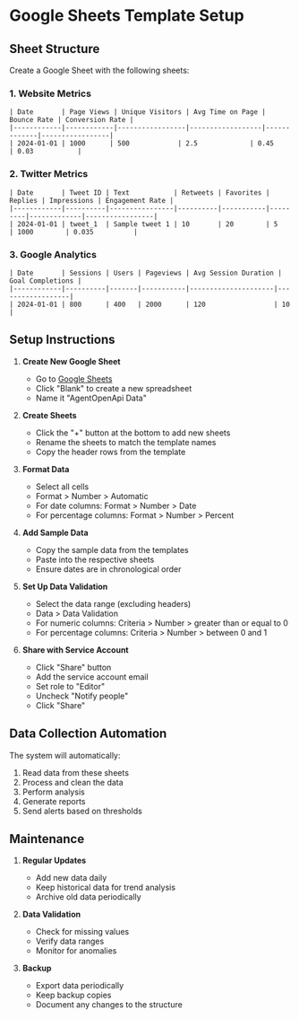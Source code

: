 # Google Sheets Template Setup

## Sheet Structure

Create a Google Sheet with the following sheets:

### 1. Website Metrics
```
| Date       | Page Views | Unique Visitors | Avg Time on Page | Bounce Rate | Conversion Rate |
|------------|------------|-----------------|------------------|-------------|-----------------|
| 2024-01-01 | 1000      | 500            | 2.5             | 0.45        | 0.03           |
```

### 2. Twitter Metrics
```
| Date       | Tweet ID | Text           | Retweets | Favorites | Replies | Impressions | Engagement Rate |
|------------|----------|----------------|----------|-----------|---------|-------------|-----------------|
| 2024-01-01 | tweet_1  | Sample tweet 1 | 10       | 20        | 5       | 1000        | 0.035          |
```

### 3. Google Analytics
```
| Date       | Sessions | Users | Pageviews | Avg Session Duration | Goal Completions |
|------------|----------|-------|-----------|---------------------|------------------|
| 2024-01-01 | 800      | 400   | 2000      | 120                 | 10              |
```

## Setup Instructions

1. **Create New Google Sheet**
   - Go to [Google Sheets](https://sheets.google.com)
   - Click "Blank" to create a new spreadsheet
   - Name it "AgentOpenApi Data"

2. **Create Sheets**
   - Click the "+" button at the bottom to add new sheets
   - Rename the sheets to match the template names
   - Copy the header rows from the template

3. **Format Data**
   - Select all cells
   - Format > Number > Automatic
   - For date columns: Format > Number > Date
   - For percentage columns: Format > Number > Percent

4. **Add Sample Data**
   - Copy the sample data from the templates
   - Paste into the respective sheets
   - Ensure dates are in chronological order

5. **Set Up Data Validation**
   - Select the data range (excluding headers)
   - Data > Data Validation
   - For numeric columns: Criteria > Number > greater than or equal to 0
   - For percentage columns: Criteria > Number > between 0 and 1

6. **Share with Service Account**
   - Click "Share" button
   - Add the service account email
   - Set role to "Editor"
   - Uncheck "Notify people"
   - Click "Share"

## Data Collection Automation

The system will automatically:
1. Read data from these sheets
2. Process and clean the data
3. Perform analysis
4. Generate reports
5. Send alerts based on thresholds

## Maintenance

1. **Regular Updates**
   - Add new data daily
   - Keep historical data for trend analysis
   - Archive old data periodically

2. **Data Validation**
   - Check for missing values
   - Verify data ranges
   - Monitor for anomalies

3. **Backup**
   - Export data periodically
   - Keep backup copies
   - Document any changes to the structure 